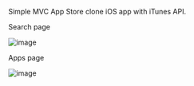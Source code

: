 Simple MVC App Store clone iOS app with iTunes API.

Search page 

![image](https://github.com/Yernar110501/AppStoreApplication/assets/61582212/2f40e482-e70e-4a01-9daf-846e625238d0)

Apps page

![image](https://github.com/Yernar110501/AppStoreApplication/assets/61582212/4c574dcf-2fe7-4edf-9e2c-03d61420d749)

